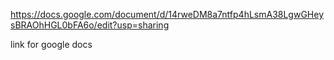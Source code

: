 https://docs.google.com/document/d/14rweDM8a7ntfp4hLsmA38LgwGHeysBRAOhHGL0bFA6o/edit?usp=sharing


link for google docs
